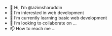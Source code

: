 - 👋 Hi, I’m @azimsharuddin
- 👀 I’m interested in web development
- 🌱 I’m currently learning basic web development
- 💞️ I’m looking to collaborate on ...
- 📫 How to reach me ...

<!---
azimsharuddin/azimsharuddin is a ✨ special ✨ repository because its `README.md` (this file) appears on your GitHub profile.
You can click the Preview link to take a look at your changes.
--->
